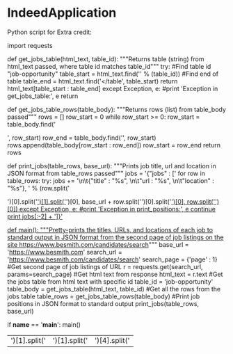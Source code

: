 # IndeedApplication

Python script for Extra credit:

import requests

def get_jobs_table(html_text, table_id):
	"""Returns table (string) from html_text passed, where table id matches table_id"""
	try:
		#Find table id "job-opportunity"
		table_start = html_text.find('<table id="%s">' % (table_id))
		#Find end of table
		table_end =  html_text.find('</table', table_start)
		return html_text[table_start : table_end]
	except Exception, e:
		#print 'Exception in get_jobs_table:', e
		return

def get_jobs_table_rows(table_body):
	"""Returns rows (list) from table_body passed"""
	rows = []
	row_start = 0
	while row_start >= 0:
		row_start = table_body.find('<tr>', row_start)
		row_end = table_body.find('</tr>', row_start)
		rows.append(table_body[row_start : row_end])
		row_start = row_end
	return rows

def print_jobs(table_rows, base_url):
	"""Prints job title, url and location in JSON format from table_rows passed"""
	jobs = '{"jobs" : ['
	for row in table_rows:
		try:
			jobs += '\n\t{"title" : "%s", \n\t"url : "%s", \n\t"location" : "%s"}, ' %  (row.split('<td>')[1].split('</td>')[0].split('<a href="')[1].split('">')[1].split('</a>')[0],
																							base_url + row.split('<td>')[1].split('</td>')[0].split('<a href="')[1].split('">')[0],
																							row.split('<td>')[4].split('</td>')[0])
		except Exception, e:
			#print 'Exception in print_positions:', e
			continue
	print jobs[:-2] + ']}'

def main():
	"""Pretty-prints the titles, URLs, and locations of each job to standard output in JSON format
	from the second page of job listings on the site https://www.besmith.com/candidates/search"""
	base_url = 'https://www.besmith.com'
	search_url = 'https://www.besmith.com/candidates/search'
	search_page = {'page' : 1} 
	#Get second page of job listings of URL
	r = requests.get(search_url, params=search_page)
	#Get html text from response
	html_text = r.text
	#Get the jobs table from html text with specific id
	table_id = 'job-opportunity'
	table_body = get_jobs_table(html_text, table_id)
	#Get all the rows from the jobs table
	table_rows = get_jobs_table_rows(table_body)
	#Print job positions in JSON format to standard output
	print_jobs(table_rows, base_url)

if __name__ == '__main__':
	main()
